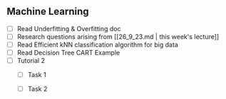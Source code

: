 ## Machine Learning
- [ ] Read Underfitting & Overfitting doc
- [ ] Research questions arising from [[26_9_23.md | this week's lecture]]
- [ ] Read Efficient kNN classification algorithm for big data
- [ ] Read Decision Tree CART Example
- [ ] Tutorial 2 
	- [ ] Task 1
	- [ ] Task 2
 